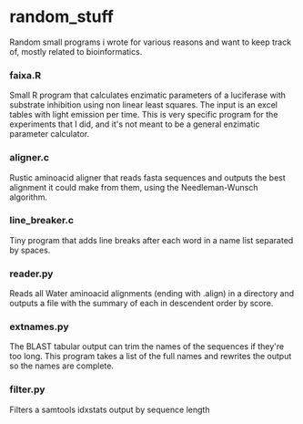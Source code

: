 # random_stuff
Random small programs i wrote for various reasons and want to keep track of, mostly related to bioinformatics.

### faixa.R
Small R program that calculates enzimatic parameters of a luciferase with substrate inhibition using non linear least squares. The input is an excel tables with light emission per time. This is very specific program for the experiments that I did, and it's not meant to be a general enzimatic parameter calculator.

### aligner.c
Rustic aminoacid aligner that reads fasta sequences and outputs the best alignment it could make from them, using the Needleman-Wunsch algorithm.

### line_breaker.c
Tiny program that adds line breaks after each word in a name list separated by spaces.

### reader.py
Reads all Water aminoacid alignments (ending with .align) in a directory and outputs a file with the summary of each in descendent order by score.

### extnames.py
The BLAST tabular output can trim the names of the sequences if they're too long. This program takes a list of the full names and rewrites the output so the names are complete.

### filter.py
Filters a samtools idxstats output by sequence length
